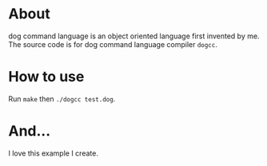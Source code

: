 About
=========
dog command language is an object oriented language first invented by me. The source code is for dog command language compiler `dogcc`.

How to use
==========

Run `make` then `./dogcc test.dog`.

And...
=========

I love this example I create.
